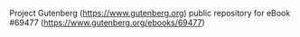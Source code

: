 Project Gutenberg (https://www.gutenberg.org) public repository for
eBook #69477 (https://www.gutenberg.org/ebooks/69477)
